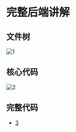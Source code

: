 完整后端讲解  
=====

## 文件树  
![1](https://github.com/KissMyLady/Web-of-Python/blob/master/Web_Server/Img/main_web_tree1.jpg)  

## 核心代码
![2](https://github.com/KissMyLady/Web-of-Python/blob/master/Web_Server/Img/main_web_tree2.jpg)  

## 完整代码  
- [3](https://github.com/KissMyLady/Web-of-Python/blob/master/Web_Server/mini_trdd_code_cmple.md)   







